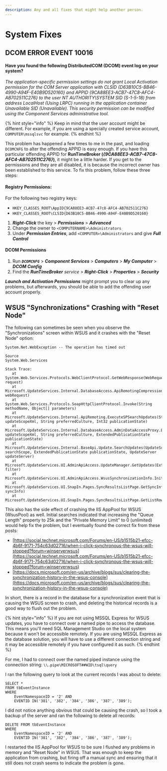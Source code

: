 ```yaml
---
description: Any and all fixes that might help another person.
---
```


# System Fixes

## DCOM ERROR EVENT 10016

#### Have you found the following DistributedCOM \(DCOM\) event log on your system? 

_The application-specific permission settings do not grant Local Activation permission for the COM Server application with CLSID {D63B10C5-BB46-4990-A94F-E40B9D520160} and APPID {9CA88EE3-ACB7-47C8-AFC4-AB702511C276} to the user NT AUTHORITY\SYSTEM SID \(S-1-5-18\) from address LocalHost \(Using LRPC\) running in the application container Unavailable SID \(Unavailable\). This security permission can be modified using the Component Services administrative tool._

{% hint style="info" %}
Keep in mind that the user account might be different. For example, if you are using a specially created service account, `COMPUTER\mssqlsvc` for example.
{% endhint %}

This problem has happened a few times to me in the past, and loading `DCOMCNFG` to alter the offending APPID is easy enough. If you have this particular offending APPID for **RunTimeBroker \(**_**{9CA88EE3-ACB7-47C8-AFC4-AB702511C276}**_**\)**, it might be a little harder. If you get to the permissions and they are all disabled, it is because the incorrect owner has been established to this service. To fix this problem, follow these three steps:

#### Registry Permissions:

For the following two registry keys:

* `HKEY_CLASSES_ROOT\AppID{9CA88EE3-ACB7-47c8-AFC4-AB702511C276}`
* `HKEY_CLASSES_ROOT\CLSID{D63B10C5-BB46-4990-A94F-E40B9D520160}`

1. _**Right-Click**_ the key &gt; _**Permissions**_ &gt; _**Advanced**_
2. Change the owner to `<COMPUTERNAME>\Administrators`
3. Under _**Permission Entries**_, add `<COMPUTER>\Administrators` and give _**Full Control**_

#### DCOM Permissions

1. Run _**`DCOMCNFG`**_ &gt; _**Component Services**_ &gt; _**Computers**_ &gt; _**My Computer**_ &gt; _**DCOM Config**_
2. Find the _**RunTimeBroker** service_ &gt; _**Right-Click**_ &gt; _**Properties**_ &gt; _**Security**_

_**Launch and Activation Permissions**_ might prompt you to clear up any problems, but afterwards, you should be able to add the offending user account properly.

## WSUS "Synchronizations" Crashing with "Reset Node"

The following can sometimes be seen when you observe the "Synchronizations" screen within WSUS and it crashes with the "Reset Node" option:

```text
System.Net.WebException -- The operation has timed out

Source
System.Web.Services

Stack Trace:
   at System.Web.Services.Protocols.WebClientProtocol.GetWebResponse(WebRequest request)
   at Microsoft.UpdateServices.Internal.DatabaseAccess.ApiRemotingCompressionProxy.GetWebResponse(WebRequest webRequest)
   at System.Web.Services.Protocols.SoapHttpClientProtocol.Invoke(String methodName, Object[] parameters)
   at Microsoft.UpdateServices.Internal.ApiRemoting.ExecuteSPSearchUpdates(String updateScopeXml, String preferredCulture, Int32 publicationState)
   at Microsoft.UpdateServices.Internal.DatabaseAccess.AdminDataAccessProxy.ExecuteSPSearchUpdates(String updateScopeXml, String preferredCulture, ExtendedPublicationState publicationState)
   at Microsoft.UpdateServices.Internal.BaseApi.Update.SearchUpdates(UpdateScope searchScope, ExtendedPublicationState publicationState, UpdateServer updateServer)
   at Microsoft.UpdateServices.UI.AdminApiAccess.UpdateManager.GetUpdates(ExtendedUpdateScope filter)
   at Microsoft.UpdateServices.UI.AdminApiAccess.WsusSynchronizationInfo.InitializeDerivedProperties()
   at Microsoft.UpdateServices.UI.SnapIn.Pages.SyncResultsListPage.GetSyncInfoRow(WsusSynchronizationInfo syncInfo)
   at Microsoft.UpdateServices.UI.SnapIn.Pages.SyncResultsListPage.GetListRows()
```

This also has the side effect of crashing the IIS AppPool for WSUS \(WsusPool\) as well.  Initial searches indicated that increasing the "Queue Length" property to 25k and the "Private Memory Limit" to 0 \(unlimited\) would help fix the problem, but I eventually found the correct fix from these posts:

* [https://social.technet.microsoft.com/Forums/en-US/b1515b21-efcc-4b6f-9171-754c63d02716/when-i-click-synchronous-the-wsus-will-stopped?forum=winserverwsus](https://social.technet.microsoft.com/Forums/en-US/b1515b21-efcc-4b6f-9171-754c63d02716/when-i-click-synchronous-the-wsus-will-stopped?forum=winserverwsus)
* [https://docs.microsoft.com/en-us/archive/blogs/sus/clearing-the-synchronization-history-in-the-wsus-console](https://docs.microsoft.com/en-us/archive/blogs/sus/clearing-the-synchronization-history-in-the-wsus-console)

In short, there is a record in the database for a synchronization event that is causing the WSUS screen to crash, and deleting the historical records is a good way to flush out the problem.

{% hint style="info" %}
If you are not using MSSQL Express for WSUS updates, you have to connect over a named pipe to access the database. This means you'll need SQL Management Studio on the local system because it won't be accessible remotely.  If you are using MSSQL Express as the database solution, you will have to use a different connection string and it may be accessible remotely if you have configured it as such. 
{% endhint %}

For me, I had to connect over the named piped instance using the connection string: `\\.pipe\MICROSOFT##WID\tsql\query`

I ran the following query to look at the current records I was about to delete:

```text
SELECT * 
FROM tbEventInstance 
WHERE 
    EventNamespaceID = '2' AND 
    EVENTID IN('381', '382', '384', '386', '387', '389');
```

I did not notice anything obvious that could be causing the crash, so I took a backup of the server and ran the following to delete all records:

```text
DELETE FROM tbEventInstance 
WHERE 
    EventNamespaceID = '2' AND 
    EVENTID IN('381', '382', '384', '386', '387', '389');
```

I restarted the IIS AppPool for WSUS to be sure I flushed any problems in memory and "Reset Node" in WSUS. That was enough to keep the application from crashing, but firing off a manual sync and ensuring that it still does not crash seems to indicate the problem is gone.

